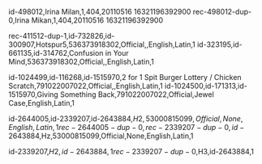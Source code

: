 id-498012,Irina Milan,1,404,20110516 16321196392900
rec-498012-dup-0,Irina Mikan,1,404,20110516 16321196392900


rec-411512-dup-1,id-732826,id-300907,Hotspur5,536373918302,Official,,English,Latin,1
id-323195,id-661135,id-314762,Confusion in Your Mind,536373918302,Official,,English,Latin,1


id-1024499,id-116268,id-1515970,2 for 1 Spit Burger Lottery / Chicken Scratch,791022007022,Official,,English,Latin,1
id-1024500,id-171313,id-1515970,Giving Something Back,791022007022,Official,Jewel Case,English,Latin,1


id-2644005,id-2339207,id-2643884,$H2,53000815099,Official,None,English,Latin,1
rec-2644005-dup-0,rec-2339207-dup-0,id-2643884,$Hz,53000815099,Official,None,English,Latin,1



id-2339207,$H2,id-2643884,1
rec-2339207-dup-0,$H3,id-2643884,1
